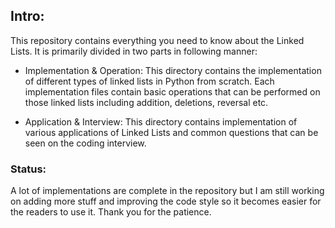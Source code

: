 ## Intro:

This repository contains everything you need to know about the Linked Lists. It is primarily divided in two parts in following manner:

- Implementation & Operation: 
This directory contains the implementation of different types of linked lists in Python from scratch. Each implementation files contain basic operations that can be performed on those linked lists including addition, deletions, reversal etc.

- Application & Interview:
This directory contains implementation of various applications of Linked Lists and common questions that can be seen on the coding interview. 


### Status:
A lot of implementations are complete in the repository but I am still working on adding more stuff and improving the code style so it becomes easier for the readers to use it. Thank you for the patience. 
